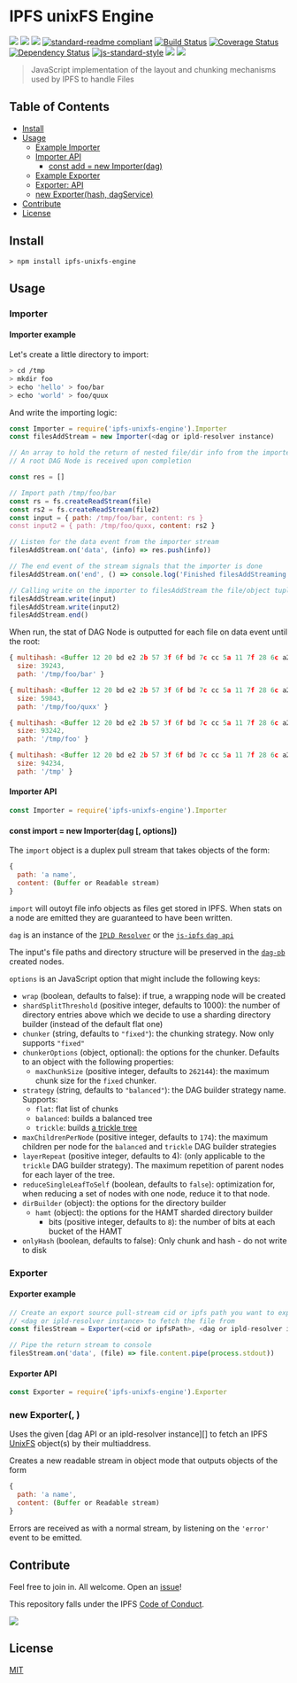 IPFS unixFS Engine
==================

[![](https://img.shields.io/badge/made%20by-Protocol%20Labs-blue.svg?style=flat-square)](http://ipn.io)
[![](https://img.shields.io/badge/project-IPFS-blue.svg?style=flat-square)](http://ipfs.io/)
[![](https://img.shields.io/badge/freenode-%23ipfs-blue.svg?style=flat-square)](http://webchat.freenode.net/?channels=%23ipfs)
[![standard-readme compliant](https://img.shields.io/badge/standard--readme-OK-green.svg?style=flat-square)](https://github.com/RichardLitt/standard-readme)
[![Build Status](https://travis-ci.org/ipfs/js-ipfs-unixfs-engine.svg?style=flat-square)](https://travis-ci.org/ipfs/js-ipfs-unixfs-engine)
[![Coverage Status](https://coveralls.io/repos/github/ipfs/js-ipfs-unixfs-engine/badge.svg?branch=master)](https://coveralls.io/github/ipfs/js-ipfs-unixfs-engine?branch=master)
[![Dependency Status](https://david-dm.org/ipfs/js-ipfs-unixfs-engine.svg?style=flat-square)](https://david-dm.org/ipfs/js-ipfs-unixfs-engine)
[![js-standard-style](https://img.shields.io/badge/code%20style-standard-brightgreen.svg?style=flat-square)](https://github.com/feross/standard)
![](https://img.shields.io/badge/npm-%3E%3D3.0.0-orange.svg?style=flat-square)
![](https://img.shields.io/badge/Node.js-%3E%3D6.0.0-orange.svg?style=flat-square)

> JavaScript implementation of the layout and chunking mechanisms used by IPFS to handle Files

## Table of Contents

- [Install](#install)
- [Usage](#usage)
  - [Example Importer](#example-importer)
  - [Importer API](#importer-api)
    - [const add = new Importer(dag)](#const-add--new-importerdag)
  - [Example Exporter](#example-exporter)
  - [Exporter: API](#exporter-api)
  - [new Exporter(hash, dagService)](#new-exporterhash-dagservice)
- [Contribute](#contribute)
- [License](#license)

## Install

```
> npm install ipfs-unixfs-engine
```

## Usage

### Importer

#### Importer example

Let's create a little directory to import:

```sh
> cd /tmp
> mkdir foo
> echo 'hello' > foo/bar
> echo 'world' > foo/quux
```

And write the importing logic:

```js
const Importer = require('ipfs-unixfs-engine').Importer
const filesAddStream = new Importer(<dag or ipld-resolver instance)

// An array to hold the return of nested file/dir info from the importer
// A root DAG Node is received upon completion

const res = []

// Import path /tmp/foo/bar
const rs = fs.createReadStream(file)
const rs2 = fs.createReadStream(file2)
const input = { path: /tmp/foo/bar, content: rs }
const input2 = { path: /tmp/foo/quxx, content: rs2 }

// Listen for the data event from the importer stream
filesAddStream.on('data', (info) => res.push(info))

// The end event of the stream signals that the importer is done
filesAddStream.on('end', () => console.log('Finished filesAddStreaming files!'))

// Calling write on the importer to filesAddStream the file/object tuples
filesAddStream.write(input)
filesAddStream.write(input2)
filesAddStream.end()
```

When run, the stat of DAG Node is outputted for each file on data event until the root:

```js
{ multihash: <Buffer 12 20 bd e2 2b 57 3f 6f bd 7c cc 5a 11 7f 28 6c a2 9a 9f c0 90 e1 d4 16 d0 5f 42 81 ec 0c 2a 7f 7f 93>,
  size: 39243,
  path: '/tmp/foo/bar' }

{ multihash: <Buffer 12 20 bd e2 2b 57 3f 6f bd 7c cc 5a 11 7f 28 6c a2 9a 9f c0 90 e1 d4 16 d0 5f 42 81 ec 0c 2a 7f 7f 93>,
  size: 59843,
  path: '/tmp/foo/quxx' }

{ multihash: <Buffer 12 20 bd e2 2b 57 3f 6f bd 7c cc 5a 11 7f 28 6c a2 9a 9f c0 90 e1 d4 16 d0 5f 42 81 ec 0c 2a 7f 7f 93>,
  size: 93242,
  path: '/tmp/foo' }

{ multihash: <Buffer 12 20 bd e2 2b 57 3f 6f bd 7c cc 5a 11 7f 28 6c a2 9a 9f c0 90 e1 d4 16 d0 5f 42 81 ec 0c 2a 7f 7f 93>,
  size: 94234,
  path: '/tmp' }

```

#### Importer API

```js
const Importer = require('ipfs-unixfs-engine').Importer
```

#### const import = new Importer(dag [, options])

The `import` object is a duplex pull stream that takes objects of the form:

```js
{
  path: 'a name',
  content: (Buffer or Readable stream)
}
```

`import` will outoyt file info objects as files get stored in IPFS. When stats on a node are emitted they are guaranteed to have been written.

`dag` is an instance of the [`IPLD Resolver`](https://github.com/ipld/js-ipld-resolver) or the [`js-ipfs` `dag api`](https://github.com/ipfs/interface-ipfs-core/tree/master/API/dag)

The input's file paths and directory structure will be preserved in the [`dag-pb`](https://github.com/ipld/js-ipld-dag-pb) created nodes.

`options` is an JavaScript option that might include the following keys:

- `wrap` (boolean, defaults to false): if true, a wrapping node will be created
- `shardSplitThreshold` (positive integer, defaults to 1000): the number of directory entries above which we decide to use a sharding directory builder (instead of the default flat one)
- `chunker` (string, defaults to `"fixed"`): the chunking strategy. Now only supports `"fixed"`
- `chunkerOptions` (object, optional): the options for the chunker. Defaults to an object with the following properties:
  - `maxChunkSize` (positive integer, defaults to `262144`): the maximum chunk size for the `fixed` chunker.
- `strategy` (string, defaults to `"balanced"`): the DAG builder strategy name. Supports:
  - `flat`: flat list of chunks
  - `balanced`: builds a balanced tree
  - `trickle`: builds [a trickle tree](https://github.com/ipfs/specs/pull/57#issuecomment-265205384)
- `maxChildrenPerNode` (positive integer, defaults to `174`): the maximum children per node for the `balanced` and `trickle` DAG builder strategies
- `layerRepeat` (positive integer, defaults to 4): (only applicable to the `trickle` DAG builder strategy). The maximum repetition of parent nodes for each layer of the tree.
- `reduceSingleLeafToSelf` (boolean, defaults to `false`): optimization for, when reducing a set of nodes with one node, reduce it to that node.
- `dirBuilder` (object): the options for the directory builder
  - `hamt` (object): the options for the HAMT sharded directory builder
    - bits (positive integer, defaults to `8`): the number of bits at each bucket of the HAMT
- `onlyHash` (boolean, defaults to false): Only chunk and hash - do not write to disk

### Exporter

#### Exporter example

```js
// Create an export source pull-stream cid or ipfs path you want to export and a
// <dag or ipld-resolver instance> to fetch the file from
const filesStream = Exporter(<cid or ipfsPath>, <dag or ipld-resolver instance>)

// Pipe the return stream to console
filesStream.on('data', (file) => file.content.pipe(process.stdout))
```

#### Exporter API

```js
const Exporter = require('ipfs-unixfs-engine').Exporter
```

### new Exporter(<cid or ipfsPath>, <dag or ipld-resolver>)

Uses the given [dag API or an ipld-resolver instance][] to fetch an IPFS [UnixFS][] object(s) by their multiaddress.

Creates a new readable stream in object mode that outputs objects of the form

```js
{
  path: 'a name',
  content: (Buffer or Readable stream)
}
```

Errors are received as with a normal stream, by listening on the `'error'` event to be emitted.


[IPLD Resolver]: https://github.com/ipld/js-ipld-resolver
[UnixFS]: https://github.com/ipfs/specs/tree/master/unixfs

## Contribute

Feel free to join in. All welcome. Open an [issue](https://github.com/ipfs/js-ipfs-unixfs-engine/issues)!

This repository falls under the IPFS [Code of Conduct](https://github.com/ipfs/community/blob/master/code-of-conduct.md).

[![](https://cdn.rawgit.com/jbenet/contribute-ipfs-gif/master/img/contribute.gif)](https://github.com/ipfs/community/blob/master/contributing.md)

## License

[MIT](LICENSE)
